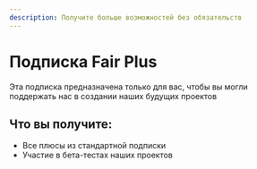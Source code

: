 ```yaml
---
description: Получите больше возможностей без обязательств
---
```


# Подписка Fair Plus

Эта подписка предназначена только для вас, чтобы вы могли поддержать нас в создании наших будущих проектов

## Что вы получите:&#x20;

* Все плюсы из стандартной подписки
* Участие в бета-тестах наших проектов
